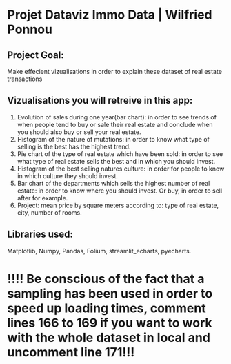 # Projet Dataviz Immo Data | Wilfried Ponnou
## Project Goal:
Make effecient vizualisations in order to explain these dataset of real estate transactions
## Vizualisations you will retreive in this app:
1) Evolution of sales during one year(bar chart): in order to see trends of when people tend to buy or sale their real estate
and conclude when you should also buy or sell your real estate.
2) Histogram of  the nature of mutations: in order to know what type of selling is the best has the highest trend.
3) Pie chart of the type of real estate which have been sold: in order to see what type of real estate sells the best and in which you should invest.
4) Histogram of the best selling natures culture: in order for people to know in which culture they should invest.
5) Bar chart of the departments which sells the highest number of real estate: in order to know where you should invest. Or buy, in order to sell after for example.
6) Project: mean price by square meters according to: type of real estate, city, number of rooms.
## Libraries used:
Matplotlib, Numpy, Pandas, Folium, streamlit_echarts, pyecharts.
# !!!! Be conscious of the fact that a sampling has been used in order to speed up loading times, comment lines 166 to 169 if you want to work with the whole dataset in local and uncomment line 171!!! 
